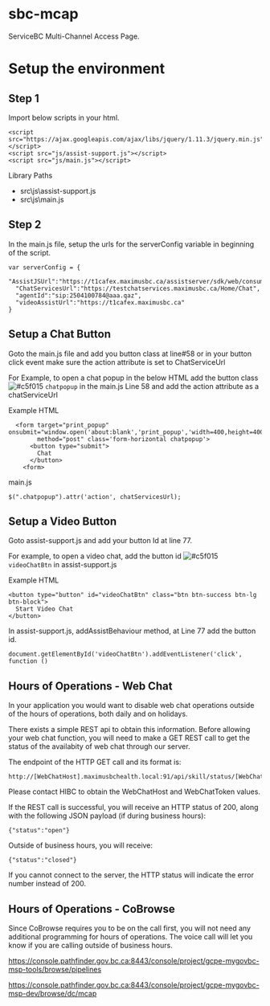 # sbc-mcap
ServiceBC Multi-Channel Access Page.

# Setup the environment

## Step 1
	
Import below scripts in your html.
	
    <script src="https://ajax.googleapis.com/ajax/libs/jquery/1.11.3/jquery.min.js"></script>
    <script src="js/assist-support.js"></script>    
    <script src="js/main.js"></script>

Library Paths

* src\js\assist-support.js
* src\js\main.js

## Step 2
	
In the main.js file, setup the urls for the serverConfig variable in beginning of the script. 

    var serverConfig = {
      "AssistJSUrl":"https://t1cafex.maximusbc.ca/assistserver/sdk/web/consumer/assist.js",
      "ChatServicesUrl":"https://testchatservices.maximusbc.ca/Home/Chat",
      "agentId":"sip:2504100784@aaa.qaz",
      "videoAssistUrl":"https://t1cafex.maximusbc.ca"
    }
	
## Setup a Chat Button

Goto the main.js file and add you button class at line#58 or in your button click event make sure the action attribute is set to ChatServiceUrl
	
For Example, to open a chat popup in the below HTML add the button class 
![#c5f015](https://placehold.it/15/c5f015/000000?text=+) `chatpopup` in the main.js Line 58 and add the action attribute as a chatServiceUrl

Example HTML
    
      <form target="print_popup" onsubmit="window.open('about:blank','print_popup','width=400,height=400');" 
            method="post" class='form-horizontal chatpopup'>
          <button type="submit">
            Chat
          </button>
        <form>
	

main.js 
	
    $(".chatpopup").attr('action', chatServicesUrl);
	
## Setup a Video Button

Goto assist-support.js and add your button Id at line 77.  
	
For example, to open a video chat, add the button id ![#c5f015](https://placehold.it/15/c5f015/000000?text=+) `videoChatBtn` in assist-support.js

Example HTML
	
    <button type="button" id="videoChatBtn" class="btn btn-success btn-lg btn-block">
      Start Video Chat
    </button>

In assist-support.js, addAssistBehaviour method, at Line 77 add the button id.
	
    document.getElementById('videoChatBtn').addEventListener('click', function () 

## Hours of Operations - Web Chat

In your application you would want to disable web chat operations outside of the hours of operations, both daily and on holidays.

There exists a simple REST api to obtain this information.  Before allowing your web chat function, you will need to make a GET REST call to get the status of the availabity of web chat through our server.

The endpoint of the HTTP GET call and its format is:

    http://[WebChatHost].maximusbchealth.local:91/api/skill/status/[WebChatToken]
    
Please contact HIBC to obtain the WebChatHost and WebChatToken values.

If the REST call is successful, you will receive an HTTP status of 200, along with the following JSON payload (if during business hours):

    {"status":"open"}
    
Outside of business hours, you will receive:

    {"status":"closed"}

If you cannot connect to the server, the HTTP status will indicate the error number instead of 200.

## Hours of Operations - CoBrowse

Since CoBrowse requires you to be on the call first, you will not need any additional programming for hours of operations.  The voice call will let you know if you are calling outside of business hours.

https://console.pathfinder.gov.bc.ca:8443/console/project/gcpe-mygovbc-msp-tools/browse/pipelines

https://console.pathfinder.gov.bc.ca:8443/console/project/gcpe-mygovbc-msp-dev/browse/dc/mcap
